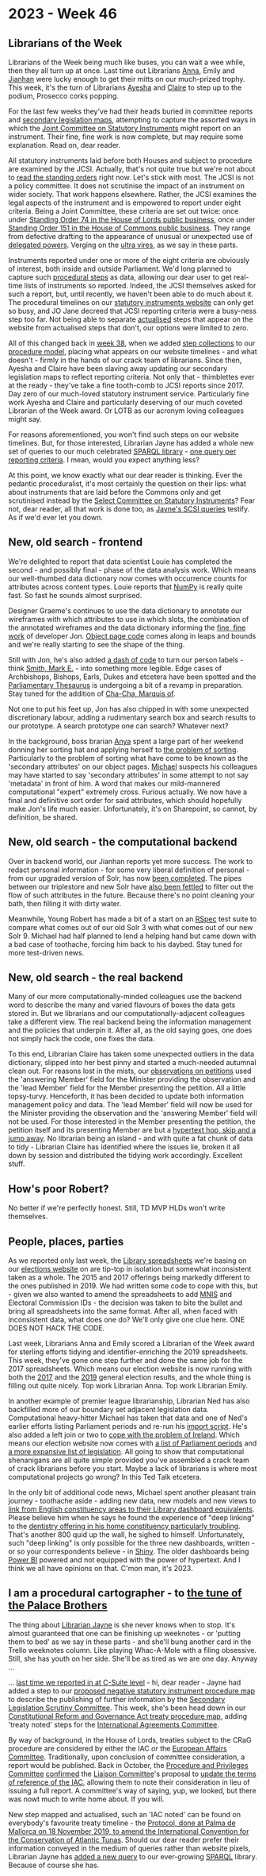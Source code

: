# 2023 - Week 46

## Librarians of the Week

Librarians of the Week being much like buses, you can wait a wee while, then they all turn up at once. Last time out Librarians [Anna](https://twitter.com/anna_buck), Emily and [Jianhan](https://twitter.com/jianhanzhu) were lucky enough to get their mitts on our much-prized trophy. This week, it's the turn of Librarians [Ayesha](https://twitter.com/askalibrarylady) and [Claire](https://twitter.com/tinysprite) to step up to the podium, Prosecco corks popping.

For the last few weeks they've had their heads buried in committee reports and [secondary legislation maps](https://ukparliament.github.io/ontologies/procedure/maps/legislation/secondary/), attempting to capture the assorted ways in which the [Joint Committee on Statutory Instruments](https://committees.parliament.uk/committee/148/statutory-instruments-joint-committee) might report on an instrument. Their fine, fine work is now complete, but may require some explanation. Read on, dear reader.

All statutory instruments laid before both Houses and subject to procedure are examined by the JCSI. Actually, that's not quite true but we're not about to [read the standing orders](https://www.parliament.uk/business/publications/house-of-lords-publications/rules-and-guides-for-business/the-standing-orders-of-the-house-of-lords-relating-to-public-business/#joint-committee-SIs) right now. Let's stick with most. The JCSI is not a policy committee. It does not scrutinise the impact of an instrument on wider society. That work happens elsewhere. Rather, the JCSI examines the legal aspects of the instrument and is empowered to report under eight criteria. Being a Joint Committee, these criteria are set out twice: once under [Standing Order 74 in the House of Lords public business](https://www.parliament.uk/business/publications/house-of-lords-publications/rules-and-guides-for-business/the-standing-orders-of-the-house-of-lords-relating-to-public-business/#joint-committee-SIs), once under [Standing Order 151 in the House of Commons public business](https://publications.parliament.uk/pa/cm201719/cmstords/1020/body.html#_idTextAnchor849). They range from defective drafting to the appearance of unusual or unexpected use of [delegated powers](https://ukparliament.github.io/ontologies/delegation/delegation-ontology#d4e296). Verging on the [ultra vires](https://www.lexisnexis.co.uk/legal/glossary/ultra-vires), as we say in these parts.

Instruments reported under one or more of the eight criteria are obviously of interest, both inside and outside Parliament. We'd long planned to capture such [procedural steps](https://ukparliament.github.io/ontologies/procedure/procedure-ontology#d4e175) as data, allowing our dear user to get real-time lists of instruments so reported. Indeed, the JCSI themselves asked for such a report, but, until recently, we haven't been able to do much about it. The procedural timelines on our [statutory instruments website](https://statutoryinstruments.parliament.uk/) can only get so busy, and JO Jane decreed that JCSI reporting criteria were a busy-ness step too far. Not being able to separate [actualised](https://ukparliament.github.io/ontologies/procedure/procedure-ontology#d4e300) steps that appear on the website from actualised steps that don't, our options were limited to zero.

All of this changed back in [week 38](https://ukparliament.github.io/ontologies/meta/weeknotes/2023/38/#thrilling-news-for-fans-of-statutory-instruments), when we added [step collections](https://ukparliament.github.io/ontologies/procedure/maps/meta/design-notes/#step-collections) to our [procedure model](https://ukparliament.github.io/ontologies/procedure/procedure-ontology), placing what appears on our website timelines - and what doesn't - firmly in the hands of our crack team of librarians. Since then, Ayesha and Claire have been slaving away updating our secondary legislation maps to reflect reporting criteria. Not only that - thimblettes ever at the ready - they've take a fine tooth-comb to JCSI reports since 2017. Day zero of our much-loved statutory instrument service. Particularly fine work Ayesha and Claire and particularly deserving of our much coveted Librarian of the Week award. Or LOTB as our acronym loving colleagues might say.

For reasons aforementioned, you won't find such steps on our website timelines. But, for those interested, Librarian Jayne has added a whole new set of queries to our much celebrated [SPARQL library](https://ukparliament.github.io/ontologies/procedure/meta/queries/) - [one query per reporting criteria](https://ukparliament.github.io/ontologies/procedure/meta/queries/instrument-types/statutory-instruments/committees/#jcsi). I mean, would you expect anything less?

At this point, we know exactly what our dear reader is thinking. Ever the pedantic proceduralist, it's most certainly the question on their lips: what about instruments that are laid before the Commons only and get scrutinised instead by the [Select Committee on Statutory Instruments](https://committees.parliament.uk/committee/149/statutory-instruments-select-committee)? Fear not, dear reader, all that work is done too, as [Jayne's SCSI queries](https://ukparliament.github.io/ontologies/procedure/meta/queries/instrument-types/statutory-instruments/committees/#jcsis) testify. As if we'd ever let you down.

## New, old search - frontend

We're delighted to report that data scientist Louie has completed the second - and possibly final - phase of the data analysis work. Which means our well-thumbed data dictionary now comes with occurrence counts for attributes across content types. Louie reports that [NumPy](https://en.wikipedia.org/wiki/NumPy) is really quite fast. So fast he sounds almost surprised.

Designer Graeme's continues to use the data dictionary to annotate our wireframes with which attributes to use in which slots, the combination of the annotated wireframes and the data dictionary informing the [fine, fine work](https://api.parliament.uk/search-prototype) of developer Jon. [Object page code](https://github.com/ukparliament/search-prototype) comes along in leaps and bounds and we're really starting to see the shape of the thing.

Still with Jon, he's also added [a dash of code](https://trello.com/c/CZGy43q1/88-display-of-member-author-names-first-name-last-name-or-last-name-first-name) to turn our person labels - think [Smith, Mark E.](https://en.wikipedia.org/wiki/Mark_E._Smith) - into something more legible. Edge cases of Archbishops, Bishops, Earls, Dukes and etcetera have been spotted and the [Parliamentary Thesaurus](https://explore.data.parliament.uk/?endpoint=terms) is undergoing a bit of a revamp in preparation. Stay tuned for the addition of [Cha-Cha, Marquis of](https://www.youtube.com/watch?v=15ltmgKcUu0&ab_channel=TheFall-Topic).

Not one to put his feet up, Jon has also chipped in with some unexpected discretionary labour, adding a rudimentary search box and search results to our prototype. A search prototype one can search? Whatever next?

In the background, boss brarian [Anya](https://bsky.app/profile/anyaso.bsky.social) spent a large part of her weekend donning her sorting hat and applying herself to [the problem of sorting](https://trello.com/c/1CvNowHV/81-review-secondary-attributes-on-first-pass-object-views). Particularly to the problem of sorting what have come to be known as the 'secondary attributes' on our object pages. [Michael](https://bsky.app/profile/fantasticlife.bsky.social) suspects his colleagues may have started to say 'secondary attributes' in some attempt to not say 'metadata' in front of him. A word that makes our mild-mannered computational "expert" extremely cross. Furious actually. We now have a final and definitive sort order for said attributes, which should hopefully make Jon's life much easier. Unfortunately, it's on Sharepoint, so cannot, by definition, be shared.

## New, old search - the computational backend

Over in backend world, our Jianhan reports yet more success. The work to redact personal information - for some very liberal definition of personal - from our upgraded version of Solr, has now [been completed](https://trello.com/c/Mj1Z8K6f/77-redact-attribute-data-from-solr-9). The pipes between our triplestore and new Solr have [also been fettled](https://trello.com/c/IfCndvnu/78-change-cloned-poller-code-to-no-longer-propagate-redacted-attributes) to filter out the flow of such attributes in the future. Because there's no point cleaning your bath, then filling it with dirty water.

Meanwhile, Young Robert has made a bit of a start on an [RSpec](https://rspec.info/) test suite to compare what comes out of our old Solr 3 with what comes out of our new Solr 9. Michael had half planned to lend a helping hand but came down with a bad case of toothache, forcing him back to his daybed. Stay tuned for more test-driven news.

## New, old search - the real backend

Many of our more computationally-minded colleagues use the backend word to describe the many and varied flavours of boxes the data gets stored in. But we librarians and our computationally-adjacent colleagues take a different view. The real backend being the information management and the policies that underpin it. After all, as the old saying goes, one does not simply hack the code, one fixes the data.

To this end, Librarian Claire has taken some unexpected outliers in the data dictionary, slipped into her best pinny and started a much-needed autumnal clean out. For reasons lost in the mists, our [observations on petitions](https://guidetoprocedure.parliament.uk/articles/cCt2UriN/response-to-paper-petitions) used the 'answering Member' field for the Minister providing the observation and the 'lead Member' field for the Member presenting the petition. All a little topsy-turvy. Henceforth, it has been decided to update both information management policy and data. The 'lead Member' field will now be used for the Minister providing the observation and the 'answering Member' field will not be used. For those interested in the Member presenting the petition, the petition itself and its presenting Member are but a [hypertext hop, skip and a jump away](https://api.parliament.uk/search-prototype/objects?object=http%3A%2F%2Fhansard.intranet.data.parliament.uk%2FCommons%2F2022-12-19%2F2212199000020#related-items). No librarian being an island - and with quite a fat chunk of data to tidy - Librarian Claire has identified where the issues lie, broken it all down by session and distributed the tidying work accordingly. Excellent stuff.

## How's poor Robert?

No better if we're perfectly honest. Still, TD MVP HLDs won't write themselves.

## People, places, parties

As we reported only last week, the [Library spreadsheets](https://github.com/ukparliament/psephology/tree/main/db/data/results) we're basing on our [elections website](https://api.parliament.uk/psephology) on are tip-top in isolation but somewhat inconsistent taken as a whole. The 2015 and 2017 offerings being markedly different to the ones published in 2019. We had written some code to cope with this, but - given we also wanted to amend the spreadsheets to add [MNIS](https://data.parliament.uk/membersdataplatform/) and Electoral Commission IDs - the decision was taken to bite the bullet and bring all spreadsheets into the same format. After all, when faced with inconsistent data, what does one do? We'll only give one clue here. ONE DOES NOT HACK THE CODE.

Last week, Librarians Anna and Emily scored a Librarian of the Week award for sterling efforts tidying and identifier-enriching the 2019 spreadsheets. This week, they've gone one step further and done the same job for the 2017 spreadsheets. Which means our election website is now running with both the [2017](https://api.parliament.uk/psephology/general-elections/2) and the [2019](https://api.parliament.uk/psephology/general-elections/3) general election results, and the whole thing is filling out quite nicely. Top work Librarian Anna. Top work Librarian Emily.

In another example of premier league librarianship, Librarian Ned has also backfilled more of our boundary set adjacent legislation data. Computational heavy-hitter Michael has taken that data and one of Ned's earlier efforts listing Parliament periods and re-run his [import script](https://github.com/ukparliament/psephology/blob/main/lib/tasks/setup.rake). He's also added a left join or two to [cope with the problem of Ireland](https://api.parliament.uk/psephology/countries). Which means our election website now comes with [a list of Parliament periods](https://api.parliament.uk/psephology/parliament-periods) and [a more expansive list of legislation](https://api.parliament.uk/psephology/legislation-items). All going to show that computational shenanigans are all quite simple provided you've assembled a crack team of crack librarians before you start. Maybe a lack of librarians is where most computational projects go wrong? In this Ted Talk etcetera.

In the only bit of additional code news, Michael spent another pleasant train journey - toothache aside - adding new data, new models and new views to [link from English constituency areas to their Library dashboard equivalents](https://api.parliament.uk/psephology/constituency-areas/8#constituency-statistics). Please believe him when he says he found the experience of "deep linking" to the [dentistry offering in his home constituency particularly troubling](https://commonslibrary.parliament.uk/dentists-dental-practices/?conSelect=%22Runnymede%20and%20Weybridge%22). That's another 800 quid up the wall, he sighed to himself. Unfortunately, such "deep linking" is only possible for the three new dashboards, written - or so your correspondents believe - in [Shiny](https://shiny.posit.co/). The older dashboards being [Power BI](https://en.wikipedia.org/wiki/Microsoft_Power_BI) powered and not equipped with the power of hypertext. And I think we all have opinions on that. C'mon man, it's 2023.

## I am a procedural cartographer - to [the tune of the Palace Brothers](https://www.youtube.com/watch?v=owvF3Vb0JhA&ab_channel=tomkat69pc)

The thing about [Librarian Jayne](https://bsky.app/profile/greytgordon.bsky.social) is she never knows when to stop. It's almost guaranteed that one can be finishing up weeknotes - or 'putting them to bed' as we say in these parts - and she'll bung another card in the Trello weeknotes column. Like playing Whac-A-Mole with a filing obsessive. Still, she has youth on her side. She'll be as tired as we are one day. Anyway ...

... [last time we reported in at C-Suite level](https://ukparliament.github.io/ontologies/meta/weeknotes/2023/45/#i-am-a-procedural-cartographer---to-the-tune-of-the-palace-brothers) - hi, dear reader - Jayne had added a step to our [proposed negative statutory instrument procedure map](https://ukparliament.github.io/ontologies/procedure/maps/legislation/secondary/proposed-negative-sis/proposed-negative-sis.pdf) to describe the publishing of further information by the [Secondary Legislation Scrutiny Committee](https://committees.parliament.uk/committee/255/secondary-legislation-scrutiny-committee). This week, she's been head down in our [Constitutional Reform and Governance Act treaty procedure map](https://ukparliament.github.io/ontologies/procedure/maps/treaties/crag-treaties/crag-treaties.pdf), adding 'treaty noted' steps for the [International Agreements Committee](https://committees.parliament.uk/committee/448/international-agreements-committee/).

By way of background, in the House of Lords, treaties subject to the CRaG procedure are considered by either the IAC *or* the [European Affairs Committee](https://committees.parliament.uk/committee/516/european-affairs-committee). Traditionally, upon conclusion of committee consideration, a report would be published. Back in October, the [Procedure and Privileges Committee](https://committees.parliament.uk/committee/191/procedure-and-privileges-committee) [confirmed](https://publications.parliament.uk/pa/ld5803/ldselect/ldproced/265/26504.htm) the [Liaison Committee](https://committees.parliament.uk/committee/187/liaison-committee-lords)'s proposal to [update the terms of reference of the IAC](https://publications.parliament.uk/pa/ld5803/ldselect/ldproced/265/26504.htm), allowing them to note their consideration in lieu of issuing a full report. A committee's way of saying, yup, we looked, but there was nowt much to write home about. If you will.

New step mapped and actualised, such an 'IAC noted' can be found on everybody's favourite treaty timeline - the [Protocol, done at Palma de Mallorca on 18 November 2019, to amend the International Convention for the Conservation of Atlantic Tunas](https://treaties.parliament.uk/treaty/LxfeCInx/CP-871). Should our dear reader prefer their information conveyed in the medium of queries rather than website pixels, Librarian Jayne has [added a new query](https://ukparliament.github.io/ontologies/procedure/meta/queries/instrument-types/treaties/#lords-committees) to our ever-growing [SPARQL](https://en.wikipedia.org/wiki/SPARQL) library. Because of course she has.